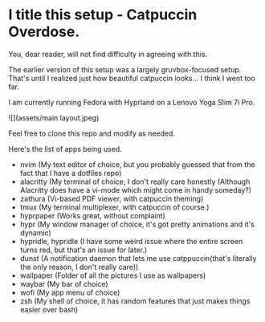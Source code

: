 # I title this setup - Catpuccin Overdose.
You, dear reader, will not find difficulty in agreeing with this.

The earlier version of this setup was a largely gruvbox-focused setup. That's until I realized just how beautiful catpuccin looks... I think I went too far.

I am currently running Fedora with Hyprland on a Lenovo Yoga Slim 7i Pro. 

![](assets/main layout.jpeg)

Feel free to clone this repo and modify as needed.

Here's the list of apps being used.

- nvim (My text editor of choice, but you probably guessed that from the fact that I have a dotfiles repo)
- alacritty (My terminal of choice, I don't really care honestly (Although Alacritty does have a vi-mode which might come in handy someday?)
- zathura (Vi-based PDF viewer, with catpuccin theming)
- tmux (My terminal multiplexer, with catpuccin of course.)
- hyprpaper (Works great, without complaint)
- hypr (My window manager of choice, it's got pretty animations and it's dynamic)
- hypridle, hypridle (I have some weird issue where the entire screen turns red, but that's an issue for later.)
- dunst (A notification daemon that lets me use catppuccin(that's literally the only reason, I don't really care))
- wallpaper (Folder of all the pictures I use as wallpapers)
- waybar (My bar of choice)
- wofi (My app menu of choice)
- zsh (My shell of choice, it has random features that just makes things easier over bash)
